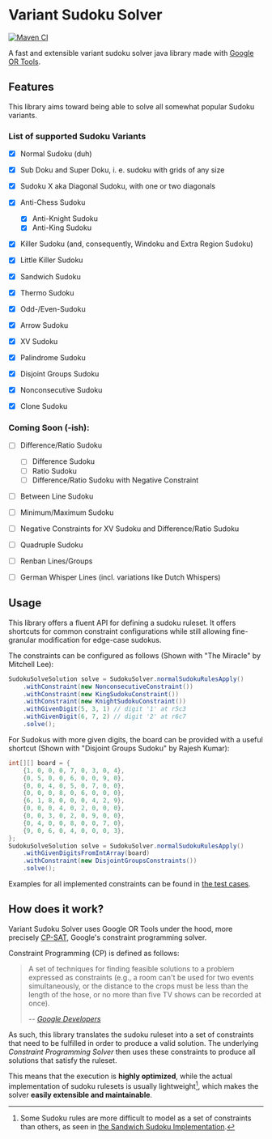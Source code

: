 # Variant Sudoku Solver
[![Maven CI](https://github.com/CapOfCave/sudoku-solver/actions/workflows/ci.yml/badge.svg)](https://github.com/CapOfCave/sudoku-solver/actions/workflows/ci.yml)

A fast and extensible variant sudoku solver java library made with [Google OR Tools](https://developers.google.com/optimization).

## Features

This library aims toward being able to solve all somewhat popular Sudoku variants.

### List of supported Sudoku Variants

- [x] Normal Sudoku (duh)
- [x] Sub Doku and Super Doku, i. e. sudoku with grids of any size 
- [x] Sudoku X aka Diagonal Sudoku, with one or two diagonals
- [x] Anti-Chess Sudoku
  - [x] Anti-Knight Sudoku
  - [x] Anti-King Sudoku
- [x] Killer Sudoku (and, consequently, Windoku and Extra Region Sudoku)
- [x] Little Killer Sudoku
- [x] Sandwich Sudoku
- [x] Thermo Sudoku
- [x] Odd-/Even-Sudoku
- [x] Arrow Sudoku
- [x] XV Sudoku
- [x] Palindrome Sudoku
- [x] Disjoint Groups Sudoku
- [x] Nonconsecutive Sudoku
- [x] Clone Sudoku


### Coming Soon (-ish):

- [ ] Difference/Ratio Sudoku
  - [ ] Difference Sudoku
  - [ ] Ratio Sudoku 
  - [ ] Difference/Ratio Sudoku with Negative Constraint
- [ ] Between Line Sudoku
- [ ] Minimum/Maximum Sudoku
- [ ] Negative Constraints for XV Sudoku and Difference/Ratio Sudoku
- [ ] Quadruple Sudoku
- [ ] Renban Lines/Groups
- [ ] German Whisper Lines (incl. variations like Dutch Whispers)


## Usage

This library offers a fluent API for defining a sudoku ruleset. It offers shortcuts for common constraint configurations while still allowing fine-granular modification for edge-case sudokus.

The constraints can be configured as follows (Shown with "The Miracle" by Mitchell Lee):

```java
SudokuSolveSolution solve = SudokuSolver.normalSudokuRulesApply()
    .withConstraint(new NonconsecutiveConstraint())
    .withConstraint(new KingSudokuConstraint())
    .withConstraint(new KnightSudokuConstraint())
    .withGivenDigit(5, 3, 1) // digit '1' at r5c3
    .withGivenDigit(6, 7, 2) // digit '2' at r6c7
    .solve();
```

For Sudokus with more given digits, the board can be provided with a useful shortcut (Shown with "Disjoint Groups Sudoku" by Rajesh Kumar):

```java
int[][] board = {
    {1, 0, 0, 0, 7, 0, 3, 0, 4},
    {0, 5, 0, 0, 6, 0, 0, 9, 0},
    {0, 0, 4, 0, 5, 0, 7, 0, 0},
    {0, 0, 0, 8, 0, 6, 0, 0, 0},
    {6, 1, 8, 0, 0, 0, 4, 2, 9},
    {0, 0, 0, 4, 0, 2, 0, 0, 0},
    {0, 0, 3, 0, 2, 0, 9, 0, 0},
    {0, 4, 0, 0, 8, 0, 0, 7, 0},
    {9, 0, 6, 0, 4, 0, 0, 0, 3},
};
SudokuSolveSolution solve = SudokuSolver.normalSudokuRulesApply()
    .withGivenDigitsFromIntArray(board)
    .withConstraint(new DisjointGroupsConstraints())
    .solve();
```

Examples for all implemented constraints can be found in [the test cases](src/test/java/me/kecker/sudokusolver/constraints/variants).


## How does it work?

Variant Sudoku Solver uses Google OR Tools under the hood, more precisely [CP-SAT](https://developers.google.com/optimization/cp/cp_solver), Google's constraint programming solver.

Constraint Programming (CP) is defined as follows:

> A set of techniques for finding feasible solutions to a problem expressed as constraints (e.g., a room can't be used for two events simultaneously, or the distance to the crops must be less than the length of the hose, or no more than five TV shows can be recorded at once).
> 
> -- <cite>[Google Developers](https://developers.google.com/optimization/introduction/overview)</cite>

As such, this library translates the sudoku ruleset into a set of constraints that need to be fulfilled in order to produce a valid solution. The underlying _Constraint Programming Solver_ then uses these constraints to produce all solutions that satisfy the ruleset. 

This means that the execution is **highly optimized**, while the actual implementation of sudoku rulesets is usually lightweight[^1], which makes the solver **easily extensible and maintainable**.

[^1]: Some Sudoku rules are more difficult to model as a set of constraints than others, as seen in [the Sandwich Sudoku Implementation](src/main/java/me/kecker/sudokusolver/constraints/variants/SandwichConstraint.java).